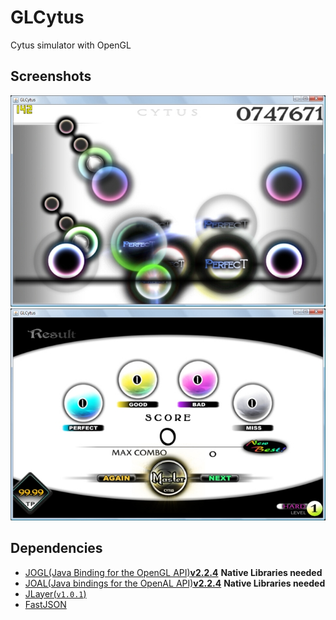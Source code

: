 GLCytus
=======

Cytus simulator with OpenGL

Screenshots
---
![ScreenShot1](https://github.com/Dewott/GLCytus/blob/master/ss1.jpg)
![ScreenShot2](https://github.com/Dewott/GLCytus/blob/master/ss2.jpg)

Dependencies
---
- [JOGL(Java Binding for the OpenGL API)**v2.2.4**](http://jogamp.org/) 
**Native Libraries needed**
- [JOAL(Java bindings for the OpenAL API)**v2.2.4**](http://jogamp.org/joal/www/) 
**Native Libraries needed**
- [JLayer(`v1.0.1`)](http://www.javazoom.net/javalayer/javalayer.html)
- [FastJSON](https://github.com/alibaba/fastjson)
